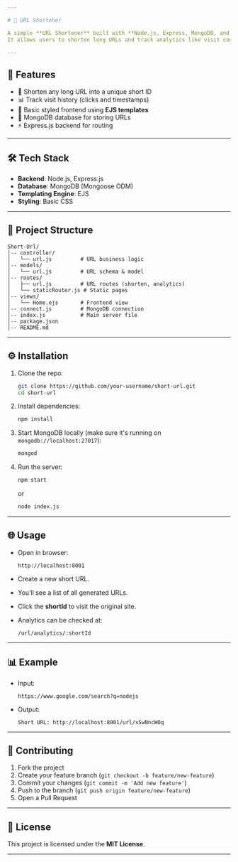 ```yaml
---

# 🚀 URL Shortener

A simple **URL Shortener** built with **Node.js, Express, MongoDB, and EJS**.
It allows users to shorten long URLs and track analytics like visit count.

---
```


## 📌 Features

* 🔗 Shorten any long URL into a unique short ID
* 📊 Track visit history (clicks and timestamps)
* 🎨 Basic styled frontend using **EJS templates**
* 💾 MongoDB database for storing URLs
* ⚡ Express.js backend for routing

---

## 🛠️ Tech Stack

* **Backend**: Node.js, Express.js
* **Database**: MongoDB (Mongoose ODM)
* **Templating Engine**: EJS
* **Styling**: Basic CSS

---

## 📂 Project Structure

```
Short-Url/
│-- controller/
│   └── url.js         # URL business logic
│-- models/
│   └── url.js         # URL schema & model
│-- routes/
│   ├── url.js         # URL routes (shorten, analytics)
│   └── staticRouter.js # Static pages
│-- views/
│   └── Home.ejs       # Frontend view
│-- connect.js         # MongoDB connection
│-- index.js           # Main server file
│-- package.json
│-- README.md
```

---

## ⚙️ Installation

1. Clone the repo:

   ```bash
   git clone https://github.com/your-username/short-url.git
   cd short-url
   ```

2. Install dependencies:

   ```bash
   npm install
   ```

3. Start MongoDB locally (make sure it's running on `mongodb://localhost:27017`):

   ```bash
   mongod
   ```

4. Run the server:

   ```bash
   npm start
   ```

   or

   ```bash
   node index.js
   ```

---

## 🌐 Usage

* Open in browser:

  ```
  http://localhost:8001
  ```

* Create a new short URL.

* You’ll see a list of all generated URLs.

* Click the **shortId** to visit the original site.

* Analytics can be checked at:

  ```
  /url/analytics/:shortId
  ```

---

## 📊 Example

* Input:

  ```
  https://www.google.com/search?q=nodejs
  ```
* Output:

  ```
  Short URL: http://localhost:8001/url/xSwNncWOq
  ```

---

## 🤝 Contributing

1. Fork the project
2. Create your feature branch (`git checkout -b feature/new-feature`)
3. Commit your changes (`git commit -m 'Add new feature'`)
4. Push to the branch (`git push origin feature/new-feature`)
5. Open a Pull Request

---

## 📜 License

This project is licensed under the **MIT License**.

---
